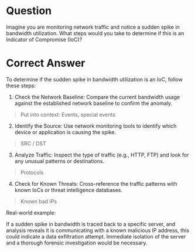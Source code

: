 # Question
Imagine you are monitoring network traffic and notice a sudden spike in bandwidth utilization. What steps would you take to determine if this is an Indicator of Compromise (IoC)?

# Correct Answer
To determine if the sudden spike in bandwidth utilization is an IoC, follow these steps:

1. Check the Network Baseline: Compare the current bandwidth usage against the established network baseline to confirm the anomaly.
> Put into context: Events, special events
2. Identify the Source: Use network monitoring tools to identify which device or application is causing the spike.
> SRC / DST 
3. Analyze Traffic: Inspect the type of traffic (e.g., HTTP, FTP) and look for any unusual patterns or destinations.
> Protocols
4. Check for Known Threats: Cross-reference the traffic patterns with known IoCs or threat intelligence databases.
> Known bad IPs

Real-world example:

If a sudden spike in bandwidth is traced back to a specific server,
and analysis reveals it is communicating with a known malicious IP address,
this could indicate a data exfiltration attempt.
Immediate isolation of the server and a thorough forensic investigation would be necessary.
